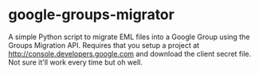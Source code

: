 # google-groups-migrator

A simple Python script to migrate EML files into a Google Group using the Groups Migration API. Requires that you setup a project at http://console.developers.google.com and download the client secret file. Not sure it'll work every time but oh well.
